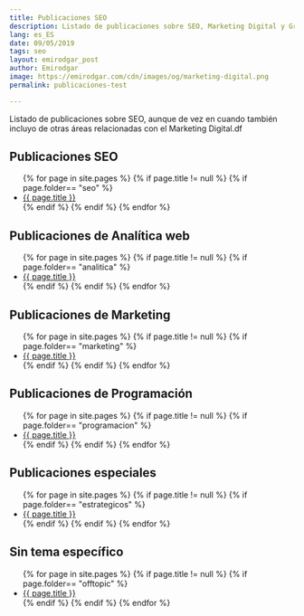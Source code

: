 ```yaml
---
title: Publicaciones SEO
description: Listado de publicaciones sobre SEO, Marketing Digital y Growth Hacking
lang: es_ES
date: 09/05/2019
tags: seo
layout: emirodgar_post
author: Emirodgar
image: https://emirodgar.com/cdn/images/og/marketing-digital.png
permalink: publicaciones-test

---
```


Listado de publicaciones sobre SEO, aunque de vez en cuando también incluyo de otras áreas relacionadas con el Marketing Digital.df

## <a name="seo"></a> Publicaciones SEO

<ul>
{% for page in site.pages %}
{% if page.title != null  %}
	{% if page.folder== "seo" %}
	  <li><a href="{{ page.url }}">{{ page.title }}</a></li>
	{% endif %}
{% endif %}
{% endfor %}
</ul>

## <a name="analitica"></a> Publicaciones de Analítica web

<ul>
{% for page in site.pages %}
{% if page.title != null  %}
	{% if page.folder== "analitica" %}
	  <li><a href="{{ page.url }}">{{ page.title }}</a></li>
	{% endif %}
{% endif %}
{% endfor %}
</ul>


## <a name="marketing"></a> Publicaciones de Marketing

<ul>
{% for page in site.pages %}
{% if page.title != null  %}
	{% if page.folder== "marketing" %}
	  <li><a href="{{ page.url }}">{{ page.title }}</a></li>
	{% endif %}
{% endif %}
{% endfor %}
</ul>


## <a name="programacion"></a> Publicaciones de Programación

<ul>
{% for page in site.pages %}
{% if page.title != null  %}
	{% if page.folder== "programacion" %}
	  <li><a href="{{ page.url }}">{{ page.title }}</a></li>
	{% endif %}
{% endif %}
{% endfor %}
</ul>


## <a name="especiales"></a> Publicaciones especiales

<ul>
{% for page in site.pages %}
{% if page.title != null  %}
	{% if page.folder== "estrategicos" %}
	  <li><a href="{{ page.url }}">{{ page.title }}</a></li>
	{% endif %}
{% endif %}
{% endfor %}
</ul>

## <a name="offtopic"></a> Sin tema específico

<ul>
{% for page in site.pages %}
{% if page.title != null  %}
	{% if page.folder== "offtopic" %}
	  <li><a href="{{ page.url }}">{{ page.title }}</a></li>
	{% endif %}
{% endif %}
{% endfor %}
</ul>



<!--stackedit_data:
eyJoaXN0b3J5IjpbMTc2MjI0MDA1MF19
-->